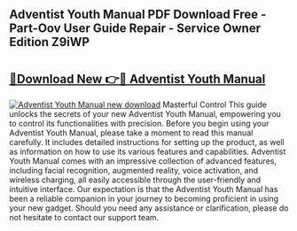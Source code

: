 ## Adventist Youth Manual PDF Download Free - Part-Oov User Guide Repair - Service Owner Edition Z9iWP

# <h2><a href="http://bc21632.oget.top/?id=Adventist+Youth+Manual">🔗Download New 👉🔴 Adventist Youth Manual</a></h2>

[![Adventist Youth Manual new download](https://i.imgur.com/5g1atiW.png)](http://bc21632.oget.top/?id=Adventist+Youth+Manual)
Masterful Control This guide unlocks the secrets of your new Adventist Youth Manual, empowering you to control its functionalities with precision. Before you begin using your Adventist Youth Manual, please take a moment to read this manual carefully. It includes detailed instructions for setting up the product, as well as information on how to use its various features and capabilities. Adventist Youth Manual comes with an impressive collection of advanced features, including facial recognition, augmented reality, voice activation, and wireless charging, all easily accessible through the user-friendly and intuitive interface. Our expectation is that the Adventist Youth Manual has been a reliable companion in your journey to becoming proficient in using your new gadget. Should you need any assistance or clarification, please do not hesitate to contact our support team.
